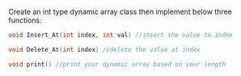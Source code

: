 Create an int type dynamic array class then implement below three functions:

```C++
void Insert_At(int index, int val) //insert the value to index 

void Delete_At(int index) //delete the value at index

void print() //print your dynamic array based on your length
```